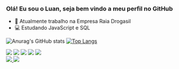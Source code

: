 ### Olá! Eu sou o Luan, seja bem vindo a meu perfil no GitHub

- 💊 Atualmente trabalho na Empresa Raia Drogasil
- 💻 Estudando JavaScript e SQL

![Anurag's GitHub stats](https://github-readme-stats.vercel.app/api?username=Luan-Alcantara&show_icons=true&theme=dark)
[![Top Langs](https://github-readme-stats.vercel.app/api/top-langs/?username=Luan-Alcantara&layout=demo&show_icons=true&theme=dark)](https://github.com/Luan-Alcantara/github-readme-stats)

<div style= "display:inline_block">
  <img src="https://icongr.am/devicon/html5-original.svg?size=32&color=currentColor">
  <img src="https://icongr.am/devicon/css3-original.svg?size=32&color=currentColor">
  <img src="https://icongr.am/devicon/javascript-original.svg?size=32&color=currentColor">
  <img src="https://icongr.am/devicon/php-original.svg?size=32&color=currentColor">
  <img src="https://icongr.am/devicon/visualstudio-plain.svg?size=32&color=currentColor">
</div>

<div>
  <a href="https://www.linkedin.com/in/luan-alcantara-b400a719a" target="_blank"/><img src="https://img.shields.io/badge/linkedin-%230077B5.svg?&style=for-the-badge&logo=linkedin&logoColor=white" target="_blank"/>
  <a href="https://mail.google.com/mail/u/0/?tab=rm&ogbl#inbox?compose=new" target="_blank"/><img src="https://img.shields.io/badge/Gmail-D14836?style=for-the-badge&logo=gmail&logoColor=white"/>
</div>
